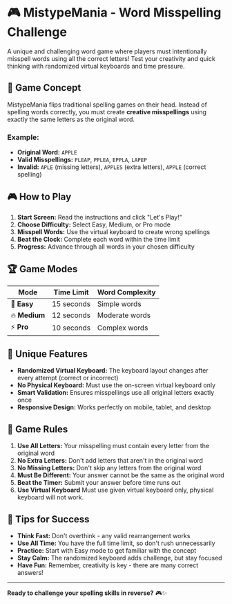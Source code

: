 # 🎮 MistypeMania - Word Misspelling Challenge

A unique and challenging word game where players must intentionally misspell words using all the correct letters! Test your creativity and quick thinking with randomized virtual keyboards and time pressure.

## 🎯 Game Concept

MistypeMania flips traditional spelling games on their head. Instead of spelling words correctly, you must create **creative misspellings** using exactly the same letters as the original word.

### Example:
- **Original Word:** `APPLE`
- **Valid Misspellings:** `PLEAP`, `PPLEA`, `EPPLA`, `LAPEP`
- **Invalid:** `APLE` (missing letters), `APPLES` (extra letters), `APPLE` (correct spelling)

## 🎮 How to Play

1. **Start Screen:** Read the instructions and click "Let's Play!"
2. **Choose Difficulty:** Select Easy, Medium, or Pro mode
3. **Misspell Words:** Use the virtual keyboard to create wrong spellings
4. **Beat the Clock:** Complete each word within the time limit
5. **Progress:** Advance through all words in your chosen difficulty

## 🏆 Game Modes

| Mode | Time Limit | Word Complexity |
|------|------------|-----------------|
| 🌱 **Easy** | 15 seconds | Simple words |
| 🔥 **Medium** | 12 seconds | Moderate words |
| ⚡ **Pro** | 10 seconds | Complex words |

## 🎹 Unique Features

- **Randomized Virtual Keyboard:** The keyboard layout changes after every attempt (correct or incorrect)
- **No Physical Keyboard:** Must use the on-screen virtual keyboard only
- **Smart Validation:** Ensures misspellings use all original letters exactly once
- **Responsive Design:** Works perfectly on mobile, tablet, and desktop

## 🎯 Game Rules

1. **Use All Letters:** Your misspelling must contain every letter from the original word
2. **No Extra Letters:** Don't add letters that aren't in the original word
3. **No Missing Letters:** Don't skip any letters from the original word
4. **Must Be Different:** Your answer cannot be the same as the original word
5. **Beat the Timer:** Submit your answer before time runs out
6. **Use Virtual Keyboard** Must use given virtual keyboard only, physical keyboard will not work.

## 🏅 Tips for Success

- **Think Fast:** Don't overthink - any valid rearrangement works
- **Use All Time:** You have the full time limit, so don't rush unnecessarily
- **Practice:** Start with Easy mode to get familiar with the concept
- **Stay Calm:** The randomized keyboard adds challenge, but stay focused
- **Have Fun:** Remember, creativity is key - there are many correct answers!

---

**Ready to challenge your spelling skills in reverse?** 🎮✨